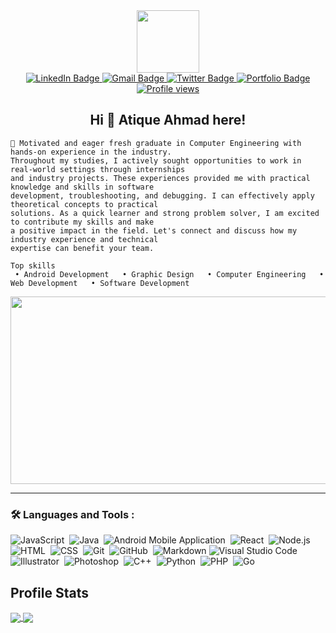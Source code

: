 
<div id="header" align="center">
   <a href="https://atique22.github.io/AtiquePortfolio.github.io/">
     <img src="https://media.giphy.com/media/M9gbBd9nbDrOTu1Mqx/giphy.gif" width="100"/>
  </a>
  <div id="badges">
      <a href="https://www.linkedin.com/in/atiqueahmad/">
        <img src="https://img.shields.io/badge/LinkedIn-blue?style=for-the-badge&logo=linkedin&logoColor=white" alt="LinkedIn Badge"/>
      </a>
      <a href="mailto:engr.atique.ahmad@gmail.com">
        <img src="https://img.shields.io/badge/Gmail-red?style=for-the-badge&logo=gmail&logoColor=white" alt="Gmail Badge"/>
      </a>
      <a href="https://twitter.com/atiqueahmadch">
        <img src="https://img.shields.io/badge/Twitter-blue?style=for-the-badge&logo=twitter&logoColor=white" alt="Twitter Badge"/>
      </a>
     <a href="https://atique22.github.io/AtiquePortfolio.github.io/">
        <img src="https://img.shields.io/badge/Portfolio-orange?style=for-the-badge&logo=Portfolio&logoColor=white" alt="Portfolio Badge"/>
      </a>
    <!-- PROFILE VIEW COUNT -->
      <a href="https://atique22.github.io/AtiquePortfolio.github.io/">
          <img src="https://komarev.com/ghpvc/?username=atique22&style=for-the-badge"  alt="Profile views">
      </a>
      <h2>Hi 👋 Atique Ahmad here! </h2>
   </div>
</div>

```JS
🔭 Motivated and eager fresh graduate in Computer Engineering with hands-on experience in the industry.
Throughout my studies, I actively sought opportunities to work in real-world settings through internships
and industry projects. These experiences provided me with practical knowledge and skills in software 
development, troubleshooting, and debugging. I can effectively apply theoretical concepts to practical
solutions. As a quick learner and strong problem solver, I am excited to contribute my skills and make
a positive impact in the field. Let's connect and discuss how my industry experience and technical 
expertise can benefit your team.

Top skills
 • Android Development   • Graphic Design   • Computer Engineering   • Web Development   • Software Development

```
  <a href="https://atique22.github.io/AtiquePortfolio.github.io/">
     <img src="https://media.giphy.com/media/Ah3zHH7hvsSB2/giphy.gif" width="1050" height="300"/>
  </a>


---

### :hammer_and_wrench: Languages and Tools :

![JavaScript](https://img.shields.io/badge/-JavaScript-05122A?style=flat&logo=javascript)&nbsp;
![Java](https://img.shields.io/badge/-Java-05122A?style=flat&logo=java)&nbsp;
![Android Mobile Application](https://img.shields.io/badge/-Android-05122A?style=flat&logo=android)&nbsp;
![React](https://img.shields.io/badge/-React-05122A?style=flat&logo=react)&nbsp;
![Node.js](https://img.shields.io/badge/-Node.js-05122A?style=flat&logo=node.js)&nbsp;
![HTML](https://img.shields.io/badge/-HTML-05122A?style=flat&logo=HTML5)&nbsp;
![CSS](https://img.shields.io/badge/-CSS-05122A?style=flat&logo=CSS3&logoColor=1572B6)&nbsp;
![Git](https://img.shields.io/badge/-Git-05122A?style=flat&logo=git)&nbsp;
![GitHub](https://img.shields.io/badge/-GitHub-05122A?style=flat&logo=github)&nbsp;
![Markdown](https://img.shields.io/badge/-Markdown-05122A?style=flat&logo=markdown)
![Visual Studio Code](https://img.shields.io/badge/-Visual%20Studio%20Code-05122A?style=flat&logo=visual-studio-code&logoColor=007ACC)&nbsp;
![Illustrator](https://img.shields.io/badge/-Illustrator-05122A?style=flat&logo=adobe-illustrator)&nbsp;
![Photoshop](https://img.shields.io/badge/-Photoshop-05122A?style=flat&logo=adobe-photoshop)&nbsp;
![C++](https://img.shields.io/badge/C%2B%2B-00599C?style=flat&logo=c%2B%2B&logoColor=white)&nbsp;
![Python](https://img.shields.io/badge/Python-3776AB?style=flat&logo=python&logoColor=white)&nbsp;
![PHP](https://img.shields.io/badge/PHP-777BB4?style=flat&logo=php&logoColor=white)&nbsp;
![Go](https://img.shields.io/badge/Go-00ADD8?style=flat&logo=go&logoColor=white)&nbsp;


<!-- PROFILE STATES-->
<h2 align="left">Profile Stats</h2>

<a href="https://github.com/anuraghazra/github-readme-stats">
  <img align="center" src="https://github-readme-stats.vercel.app/api/top-langs/?username=atique22&&show_icons=true&title_color=f1e05a&icon_color=03A87C&text_color=ffffff&bg_color=000000&border_radius=0.4rem&layout=compact&show_icons=true&theme=radical" />
</a>
<a href="https://github.com/anuraghazra/convoychat">
  <img align="center"  src="https://github-readme-stats.vercel.app/api?username=atique22&&show_icons=true&title_color=f1e05a&icon_color=f1e05a&text_color=ffffff&bg_color=000000&border_radius=0.2rem&show_icons=true&theme=radical&hide_rank" />
</a>

<!--
**Atique22/Atique22** is a ✨ _special_ ✨ repository because its `README.md` (this file) appears on your GitHub profile.
<img src="https://komarev.com/ghpvc/?username=Atique22e&style=flat-square&color=blue" alt=""/>


### <i class="fa fa-gear fa-spin fa-2x" style="color: firebrick"></i> A passionate developer
Here are some ideas to get you started:

- 🔭 I’m currently working on ...
- 🌱 I’m currently learning ...
- 👯 I’m looking to collaborate on ...
- 🤔 I’m looking for help with ...
- 💬 Ask me about ...
- 📫 How to reach me: ...
- 😄 Pronouns: ...
- ⚡ Fun fact: ...
-->
